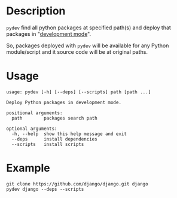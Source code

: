 Description
===========

`pydev` find all python packages at specified path(s) and deploy
that packages in "[development mode](http://packages.python.org/distribute/setuptools.html#development-mode)".

So, packages deployed with `pydev` will be available for any Python module/script
and it source code will be at original paths.

Usage
=====

    usage: pydev [-h] [--deps] [--scripts] path [path ...]

    Deploy Python packages in development mode.

    positional arguments:
      path        packages search path

    optional arguments:
      -h, --help  show this help message and exit
      --deps      install dependencies
      --scripts   install scripts

Example
=======
    git clone https://github.com/django/django.git django
    pydev django --deps --scripts
